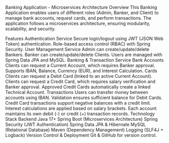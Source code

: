 Banking Application - Microservices Architecture
Overview
This Banking Application enables users of different roles (Admin, Banker, and Client) to manage bank accounts, request cards, and perform transactions. The application follows a microservices architecture, ensuring modularity, scalability, and security.

Features
Authentication Service
Secure login/logout using JWT (JSON Web Token) authentication.
Role-based access control (RBAC) with Spring Security.
User Management Service
Admin can create/update/delete Bankers.
Banker can create/update/delete Clients.
Users are managed with Spring Data JPA and MySQL.
Banking & Transaction Service
Bank Accounts
Clients can request a Current Account, which requires Banker approval.
Supports IBAN, Balance, Currency (EUR), and Interest Calculation.
Cards
Clients can request a Debit Card (linked to an active Current Account).
Clients can request a Credit Card, which requires salary verification and Banker approval.
Approved Credit Cards automatically create a linked Technical Account.
Transactions
Users can transfer money between accounts using IBAN.
Validation ensures sufficient balance for Debit Cards.
Credit Card transactions support negative balances with a credit limit.
Interest calculations are applied based on salary brackets.
Each account maintains its own debit (-) or credit (+) transaction records.
Technology Stack
Backend
Java 17+
Spring Boot (Microservices Architecture)
Spring Security (JWT Authentication)
Spring Data JPA & Hibernate
MySQL (Relational Database)
Maven (Dependency Management)
Logging (SLF4J + Logback)
Version Control & Deployment
Git & GitHub for version control.
